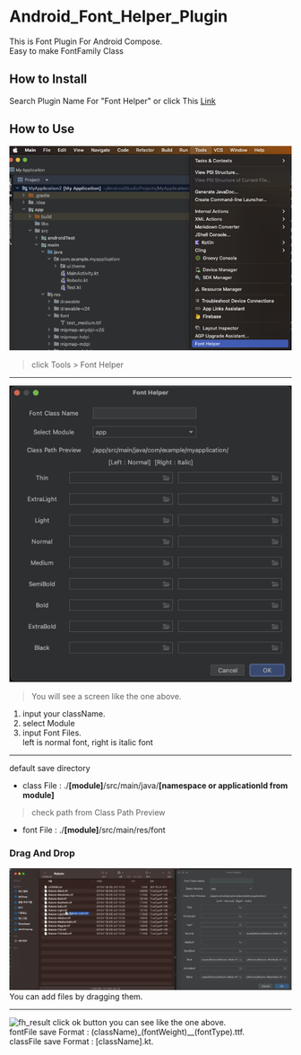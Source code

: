 # Android_Font_Helper_Plugin
This is Font Plugin For Android Compose.   
Easy to make FontFamily Class

## How to Install
Search Plugin Name For "Font Helper" or click This [Link](https://plugins.jetbrains.com/plugin/21596-fonthelper) 

## How to Use
![fh_open](./screenshot/01.open%20Font%20Helper.png)
> click Tools > Font Helper
---
![fh_dialog](./screenshot/02.%20Font%20Helper%20Dialog.png)
> You will see a screen like the one above.

1. input your className.
1. select Module
1. input Font Files.  
left is normal font, right is italic font
---
default save directory 
- class File : ./**[module]**/src/main/java/**[namespace or applicationId from module]**
> check path from Class Path Preview
- font File : ./**[module]**/src/main/res/font

### Drag And Drop 
![fh_dnd](./screenshot/02-1.%20add%20file%20from%20drag%20and%20drop.gif)
You can add files by dragging them.

---
![fh_result](https://user-images.githubusercontent.com/63912638/234794163-d9f57816-0c7e-42a8-b16b-a1d45b6edd18.png)
click ok button you can see like the one above.    
fontFile save Format : (className)_(fontWeight)__(fontType).ttf.  
classFile save Format : [className].kt.  

